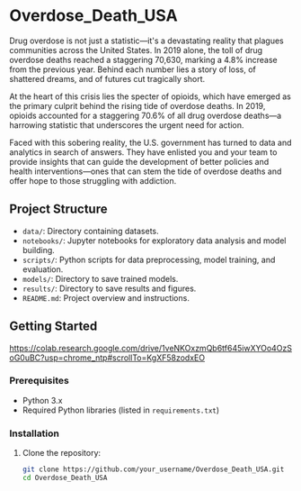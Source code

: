 # Overdose_Death_USA

Drug overdose is not just a statistic—it's a devastating reality that plagues communities across the United States. In 2019 alone, the toll of drug overdose deaths reached a staggering 70,630, marking a 4.8% increase from the previous year. Behind each number lies a story of loss, of shattered dreams, and of futures cut tragically short.

At the heart of this crisis lies the specter of opioids, which have emerged as the primary culprit behind the rising tide of overdose deaths. In 2019, opioids accounted for a staggering 70.6% of all drug overdose deaths—a harrowing statistic that underscores the urgent need for action.

Faced with this sobering reality, the U.S. government has turned to data and analytics in search of answers. They have enlisted you and your team to provide insights that can guide the development of better policies and health interventions—ones that can stem the tide of overdose deaths and offer hope to those struggling with addiction.

## Project Structure

- `data/`: Directory containing datasets.
- `notebooks/`: Jupyter notebooks for exploratory data analysis and model building.
- `scripts/`: Python scripts for data preprocessing, model training, and evaluation.
- `models/`: Directory to save trained models.
- `results/`: Directory to save results and figures.
- `README.md`: Project overview and instructions.

## Getting Started
https://colab.research.google.com/drive/1veNKOxzmQb6tf645iwXYOo4OzSoG0uBC?usp=chrome_ntp#scrollTo=KgXF58zodxEO

### Prerequisites

- Python 3.x
- Required Python libraries (listed in `requirements.txt`)

### Installation

1. Clone the repository:
   ```bash
   git clone https://github.com/your_username/Overdose_Death_USA.git
   cd Overdose_Death_USA

